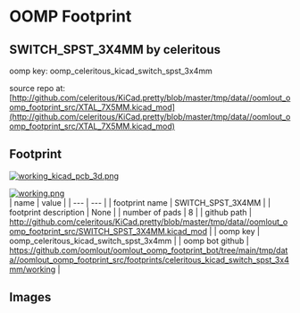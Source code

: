 # OOMP Footprint  
## SWITCH_SPST_3X4MM  by celeritous  
  
oomp key: oomp_celeritous_kicad_switch_spst_3x4mm  
  
source repo at: [http://github.com/celeritous/KiCad.pretty/blob/master/tmp/data//oomlout_oomp_footprint_src/XTAL_7X5MM.kicad_mod](http://github.com/celeritous/KiCad.pretty/blob/master/tmp/data//oomlout_oomp_footprint_src/XTAL_7X5MM.kicad_mod)  
## Footprint  
  
[![working_kicad_pcb_3d.png](working_kicad_pcb_3d_600.png)](working_kicad_pcb_3d.png)  
  
[![working.png](working_600.png)](working.png)  
| name | value | 
| --- | --- | 
| footprint name | SWITCH_SPST_3X4MM | 
| footprint description | None | 
| number of pads | 8 | 
| github path | http://github.com/celeritous/KiCad.pretty/blob/master/tmp/data//oomlout_oomp_footprint_src/SWITCH_SPST_3X4MM.kicad_mod | 
| oomp key | oomp_celeritous_kicad_switch_spst_3x4mm | 
| oomp bot github | https://github.com/oomlout/oomlout_oomp_footprint_bot/tree/main/tmp/data//oomlout_oomp_footprint_src/footprints/celeritous_kicad_switch_spst_3x4mm/working | 
## Images  
